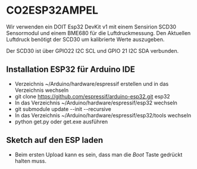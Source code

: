 # CO2ESP32AMPEL
Wir verwenden ein DOIT Esp32 DevKit v1 mit einem Sensirion SCD30 Sensormodul und einem BME680 für die Luftdruckmessung. Den Aktuellen Luftdruck benötigt der SCD30 um kalibrierte Werte auszugeben.

Der SCD30 ist über GPIO22 I2C SCL und GPIO 21 I2C SDA verbunden.

## Installation ESP32 für Arduino IDE

* Verzeichnis ~/Arduino/hardware/espressif erstellen und in das Verzeichnis wechseln
* git clone https://github.com/espressif/arduino-esp32.git esp32
* In das Verzeichnis ~/Arduino/hardware/espressif/esp32 wechseln
* git submodule update --init --recursive
* In das Verzeichnis ~/Arduino/hardware/espressif/esp32/tools wechseln
* python get.py oder get.exe ausführen

## Sketch auf den ESP laden
* Beim ersten Upload kann es sein, dass man die *Boot* Taste gedrückt halten muss.
